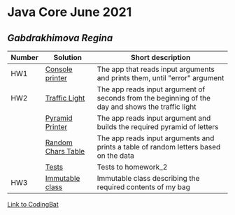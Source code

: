# Java Core June 2021

## *Gabdrakhimova Regina*

| Number | Solution  | Short description
| --- | --- | --- |
| HW1 | [Console printer](https://github.com/NikolaevArtem/Java_Core_June_2021/tree/feature/ReginaGabdrakhimova/src/main/java/homework_1) | The app that reads input arguments and prints them, until "error" argument |
| HW2 | [Traffic Light](https://github.com/NikolaevArtem/Java_Core_June_2021/tree/feature/ReginaGabdrakhimova/src/main/java/homework_2/traffic_light ) | The app reads input argument of seconds from the beginning of the day and shows the traffic light |
|     | [Pyramid Printer](https://github.com/NikolaevArtem/Java_Core_June_2021/tree/feature/ReginaGabdrakhimova/src/main/java/homework_2/pyramid_printer ) | The app reads input argument and builds the required pyramid of letters |
|     | [Random Chars Table](https://github.com/NikolaevArtem/Java_Core_June_2021/tree/feature/ReginaGabdrakhimova/src/main/java/homework_2/random_chars_table ) | The app reads input arguments and prints a table of random letters based on the data |
|     | [Tests](https://github.com/NikolaevArtem/Java_Core_June_2021/tree/feature/ReginaGabdrakhimova/src/test/java/homework_2_tests ) | Tests to homework_2 |
| HW3 | [Immutable class](https://github.com/NikolaevArtem/Java_Core_June_2021/tree/feature/ReginaGabdrakhimova/src/main/java/homework_3 ) | Immutable class describing the required contents of my bag |

[Link to CodingBat](https://codingbat.com/done?user=gabdrakhimovarr@gmail.com&tag=707251349)
